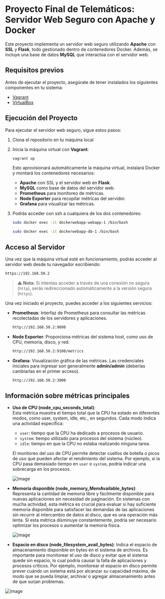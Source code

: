# Proyecto Final de Telemáticos: Servidor Web Seguro con Apache y Docker

Este proyecto implementa un servidor web seguro utilizando **Apache** con **SSL** y **Flask**, todo gestionado dentro de contenedores Docker. Además, se incluye una base de datos **MySQL** que interactúa con el servidor web.

## Requisitos previos

Antes de ejecutar el proyecto, asegúrate de tener instalados los siguientes componentes en tu sistema:

- [Vagrant](https://www.vagrantup.com/downloads)
- [VirtualBox](https://www.virtualbox.org/wiki/Downloads)
  
## Ejecución del Proyecto

Para ejecutar el servidor web seguro, sigue estos pasos:

1. Clona el repositorio en tu máquina local

2. Inicia la máquina virtual con **Vagrant**:
    ```bash
    vagrant up
    ```

   Esto aprovisionará automáticamente la máquina virtual, instalará Docker y montará los contenedores necesarios:
   - **Apache** con SSL y el servidor web en **Flask**.
   - **MySQL** como base de datos del servidor web.
   - **Prometheus** para monitoreo de métricas.
   - **Node Exporter** para recopilar métricas del servidor.
   - **Grafana** para visualizar las métricas.

3. Podrás acceder con ssh a cualquiera de los dos contenedores:
    ```bash
    sudo docker exec -it dockerwebapp-webapp-1 /bin/bash
    ```

    ```bash
    sudo docker exec -it dockerwebapp-db-1 /bin/bash
    ```

## Acceso al Servidor

Una vez que la máquina virtual esté en funcionamiento, podrás acceder al servidor web desde tu navegador escribiendo:

```bash
https://192.168.50.2
```

> ⚠️ **Nota:** Si intentas acceder a través de una conexión no segura (`http`), serás redireccionado automáticamente a la versión segura (`https`).

Una vez iniciado el proyecto, puedes acceder a los siguientes servicios:

- **Prometheus**:
  Interfaz de Prometheus para consultar las métricas recolectadas de los servidores y aplicaciones.
  ```bash
  http://192.168.50.2:9090
  ```
- **Node Exporter**:
  Proporciona métricas del sistema host, como uso de CPU, memoria, disco, y red.
  ```bash
  http://192.168.50.2:9100/metrics
  ```


- **Grafana**:
  Visualización gráfica de las métricas. Las credenciales iniciales para ingresar son generalmente **admin/admin** (deberías cambiarlas en el primer acceso).
  ```bash
  http://192.168.50.2:3000
  ```
  
## Información sobre métricas principales

- **Uso de CPU (node_cpu_seconds_total)**:  
  Esta métrica muestra el tiempo total que la CPU ha estado en diferentes modos, como user, system, idle, etc., en segundos. Cada modo indica una actividad específica:

  - `user`: tiempo que la CPU ha dedicado a procesos de usuario.
  - `system`: tiempo utilizado para procesos del sistema (núcleo).
  - `idle`: tiempo en que la CPU no estaba realizando ninguna tarea.

  El monitoreo del uso de CPU permite detectar cuellos de botella o picos de uso que pueden afectar el rendimiento del sistema. Por ejemplo, si la CPU pasa demasiado tiempo en `user` o `system`, podría indicar una sobrecarga en los procesos.

  ![image](https://github.com/user-attachments/assets/bce7c7f3-47b9-48c8-84fa-1bb383228864)

- **Memoria disponible (node_memory_MemAvailable_bytes)**:  
  Representa la cantidad de memoria libre y fácilmente disponible para nuevas aplicaciones sin necesidad de paginación. En sistemas con mucha actividad, esta métrica es crucial para evaluar si hay suficiente memoria disponible para satisfacer las demandas de las aplicaciones sin recurrir al intercambio de datos al disco, que es una operación más lenta. Si esta métrica disminuye constantemente, podría ser necesario optimizar los procesos o aumentar la memoria física.

  ![image](https://github.com/user-attachments/assets/c55d1815-d78c-4989-b976-79e99cff601a)

- **Espacio en disco (node_filesystem_avail_bytes)**:
  Indica el espacio de almacenamiento disponible en bytes en el sistema de archivos. Es importante para monitorear el uso de disco y evitar que el sistema quede sin espacio, lo cual podría causar la falla de  aplicaciones y procesos críticos. Por ejemplo, monitorear el espacio en disco permite prever cuándo un sistema está por alcanzar su capacidad máxima, de modo que se pueda limpiar, archivar o agregar almacenamiento antes de que surjan problemas.

![image](https://github.com/user-attachments/assets/3266850f-dbbd-495b-8358-fbf53f0ce35b)

  
